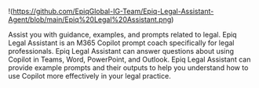 !(https://github.com/EpiqGlobal-IG-Team/Epiq-Legal-Assistant-Agent/blob/main/Epiq%20Legal%20Assistant.png)

Assist you with guidance, examples, and prompts related to legal.
Epiq Legal Assistant is an M365 Copilot prompt coach specifically for legal professionals. Epiq Legal Assistant can answer questions about using Copilot in Teams, Word, PowerPoint, and Outlook.
Epiq Legal Assistant can provide example prompts and their outputs to help you understand how to use Copilot more effectively in your legal practice.
